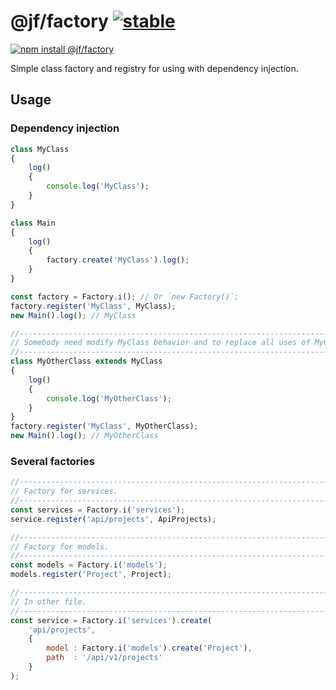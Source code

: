 # @jf/factory [![stable](http://badges.github.io/stability-badges/dist/stable.svg)](http://github.com/badges/stability-badges)

[![npm install @jf/factory](https://nodei.co/npm/@jf/factory.png?compact=true)](https://npmjs.org/package/@jf/factory/)

Simple class factory and registry for using with dependency injection.

## Usage

### Dependency injection

```js
class MyClass
{
    log()
    {
        console.log('MyClass');
    }
}

class Main
{
    log()
    {
        factory.create('MyClass').log();
    }
}

const factory = Factory.i(); // Or `new Factory()`;
factory.register('MyClass', MyClass);
new Main().log(); // MyClass

//-----------------------------------------------------------------------------
// Somebody need modify MyClass behavior and to replace all uses of MyClass
//-----------------------------------------------------------------------------
class MyOtherClass extends MyClass
{
    log()
    {
        console.log('MyOtherClass');
    }
}
factory.register('MyClass', MyOtherClass);
new Main().log(); // MyOtherClass
```

### Several factories

```js
//-----------------------------------------------------------------------------
// Factory for services.
//-----------------------------------------------------------------------------
const services = Factory.i('services');
service.register('api/projects', ApiProjects);

//-----------------------------------------------------------------------------
// Factory for models.
//-----------------------------------------------------------------------------
const models = Factory.i('models');
models.register('Project', Project);

//-----------------------------------------------------------------------------
// In other file.
//-----------------------------------------------------------------------------
const service = Factory.i('services').create(
    'api/projects',
    { 
        model : Factory.i('models').create('Project'),
        path  : '/api/v1/projects' 
    }
);
```
